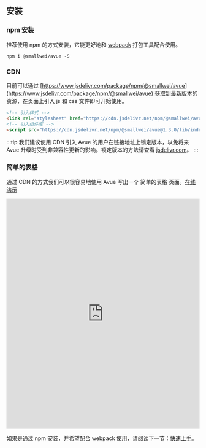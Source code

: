 ## 安装

### npm 安装

推荐使用 npm 的方式安装，它能更好地和 [webpack](https://webpack.js.org/) 打包工具配合使用。

```shell
npm i @smallwei/avue -S
```

### CDN

目前可以通过 [https://www.jsdelivr.com/package/npm/@smallwei/avue](https://www.jsdelivr.com/package/npm/@smallwei/avue) 获取到最新版本的资源，在页面上引入 js 和 css 文件即可开始使用。

```html
<!-- 引入样式 -->
<link rel="stylesheet" href="https://cdn.jsdelivr.net/npm/@smallwei/avue@1.3.0/lib/theme-chalk/index.css">
<!-- 引入组件库 -->
<script src="https://cdn.jsdelivr.net/npm/@smallwei/avue@1.3.0/lib/index.js"></script>
```

:::tip
我们建议使用 CDN 引入 Avue 的用户在链接地址上锁定版本，以免将来 Avue 升级时受到非兼容性更新的影响。锁定版本的方法请查看 [jsdelivr.com](https://www.jsdelivr.com)。
:::

### 简单的表格

通过 CDN 的方式我们可以很容易地使用 Avue 写出一个 简单的表格 页面。[在线演示](https://sandbox.runjs.cn/show/0swgvk7o)

<iframe width="100%" height="600" src="https://runjs.cn/code/0swgvk7o" allowpaymentrequest allowfullscreen="allowfullscreen" frameborder="0"></iframe>

如果是通过 npm 安装，并希望配合 webpack 使用，请阅读下一节：[快速上手](/#/component/quickstart)。
